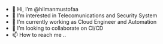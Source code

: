 - 👋 Hi, I’m @hilmanmustofaa
- 👀 I’m interested in Telecomunications and Security System
- 🌱 I’m currently working as Cloud Engineer and Automation
- 💞️ I’m looking to collaborate on CI/CD 
- 📫 How to reach me ..

<!---
hilmanmustofaa/hilmanmustofaa is a ✨ special ✨ repository because its `README.md` (this file) appears on your GitHub profile.
You can click the Preview link to take a look at your changes.
--->
